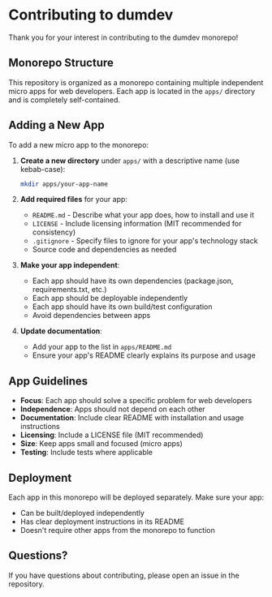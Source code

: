 # Contributing to dumdev

Thank you for your interest in contributing to the dumdev monorepo!

## Monorepo Structure

This repository is organized as a monorepo containing multiple independent micro apps for web developers. Each app is located in the `apps/` directory and is completely self-contained.

## Adding a New App

To add a new micro app to the monorepo:

1. **Create a new directory** under `apps/` with a descriptive name (use kebab-case):
   ```bash
   mkdir apps/your-app-name
   ```

2. **Add required files** for your app:
   - `README.md` - Describe what your app does, how to install and use it
   - `LICENSE` - Include licensing information (MIT recommended for consistency)
   - `.gitignore` - Specify files to ignore for your app's technology stack
   - Source code and dependencies as needed

3. **Make your app independent**:
   - Each app should have its own dependencies (package.json, requirements.txt, etc.)
   - Each app should be deployable independently
   - Each app should have its own build/test configuration
   - Avoid dependencies between apps

4. **Update documentation**:
   - Add your app to the list in `apps/README.md`
   - Ensure your app's README clearly explains its purpose and usage

## App Guidelines

- **Focus**: Each app should solve a specific problem for web developers
- **Independence**: Apps should not depend on each other
- **Documentation**: Include clear README with installation and usage instructions
- **Licensing**: Include a LICENSE file (MIT recommended)
- **Size**: Keep apps small and focused (micro apps)
- **Testing**: Include tests where applicable

## Deployment

Each app in this monorepo will be deployed separately. Make sure your app:
- Can be built/deployed independently
- Has clear deployment instructions in its README
- Doesn't require other apps from the monorepo to function

## Questions?

If you have questions about contributing, please open an issue in the repository.
